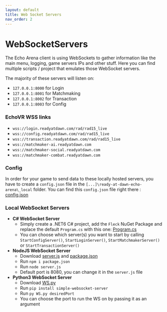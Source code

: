 ```yaml
---
layout: default
title: Web Socket Servers
nav_order: 2
---
```


# WebSocketServers

The Echo Arena client is using WebSockets to gather information like the main menu, logging, game servers IPs and other stuff.
Here you can find multiple scripts / project that emulates those WebSocket servers.

The majority of these servers will listen on:
- `127.0.0.1:8000` for Login
- `127.0.0.1:8001` for Matchmaking
- `127.0.0.1:8002` for Transaction
- `127.0.0.1:8003` for Config

### EchoVR WSS links
- `wss://login.readyatdawn.com/rad/rad15_live`
- `wss://config.readyatdawn.com/rad/rad15_live`
- `wss://transaction.readyatdawn.com/rad/rad15_live`
- `wss://matchmaker-ai.readyatdawn.com`
- `wss://matchmaker-social.readyatdawn.com`
- `wss://matchmaker-combat.readyatdawn.com`

### Config

In order for your game to send data to these locally hosted servers, you have to create a `config.json` file in the `[...]\ready-at-dawn-echo-arena\_local` folder.
You can find this `config.json` file right there : [config.json]

### Local WebSocket Servers

- **C# WebSocket Server**
    - Simply create a .NET6 C# project, add the `Fleck` NuGet Package and replace the default `Program.cs` with this one: [Program.cs]
    - You can choose which server(s) you want to start by calling `StartConfigServer()`, `StartLoginServer()`, `StartMatchmakerServer()` or `StartTransactionServer()`
- **NodeJS WebSocket Server**
    - Download [server.js] and [package.json]
    - Run `npm i package.json`
    - Run `node server.js`
    - Default port is 8080, you can change it in the `server.js` file
- **Python3 WebSocket Server**
    - Download [WS.py]
    - Run `pip install simple-websocket-server`
    - Run `py WS.py desiredPort`
    - You can choose the port to run the WS on by passing it as an argument

[config.json]: https://github.com/NotBlue-Dev/NotBlue-Dev.github.io/blob/main/Files/WebSocketServers/config.json
[Program.cs]: https://github.com/NotBlue-Dev/NotBlue-Dev.github.io/blob/main/Files/WebSocketServers/CSharpWebSocket/Program.cs
[server.js]: https://github.com/NotBlue-Dev/NotBlue-Dev.github.io/blob/main/Files/WebSocketServers/NodeJSWebsocket/server.js
[package.json]: https://github.com/NotBlue-Dev/NotBlue-Dev.github.io/blob/main/Files/WebSocketServers/NodeJSWebsocket/package.json
[WS.py]: https://github.com/NotBlue-Dev/NotBlue-Dev.github.io/blob/main/Files/WebSocketServers/PythonWebSocket/WS.py